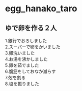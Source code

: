 # egg_hanako_taro
ゆで卵を作る２人
---
1.銀行でおろしました  
2.スーパーで卵をかいました  
3.卵洗いました  
4.お湯を沸かしました  
5.卵を茹でました  
6.腹筋をしておなか減らす   
7.殻を割る  
8.塩を振りました
